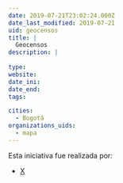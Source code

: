 ```yaml
---
date: 2019-07-21T23:02:24.000Z
date_last_modified: 2019-07-21
uid: geocensos
title: |
  Geocensos
description: |
  
type: 
website: 
date_ini: 
date_end: 
tags:

cities: 
  - Bogotá
organizations_uids:
  - mapa
---
```


Esta iniciativa fue realizada por:

- [X](/organizaciones/mapa)
